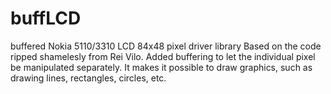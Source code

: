 buffLCD
=======

buffered Nokia 5110/3310 LCD 84x48 pixel driver library
Based on the code ripped shamelesly from Rei Vilo. Added buffering to let the individual pixel be manipulated separately. It makes it possible to draw graphics, such as drawing lines, rectangles, circles, etc.
